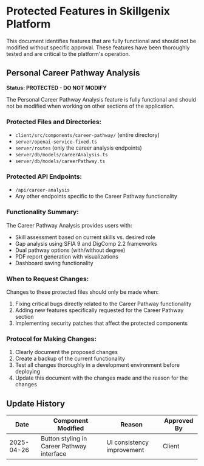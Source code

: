 # Protected Features in Skillgenix Platform

This document identifies features that are fully functional and should not be modified without specific approval. These features have been thoroughly tested and are critical to the platform's operation.

## Personal Career Pathway Analysis

**Status: PROTECTED - DO NOT MODIFY**

The Personal Career Pathway Analysis feature is fully functional and should not be modified when working on other sections of the application.

### Protected Files and Directories:
- `client/src/components/career-pathway/` (entire directory)
- `server/openai-service-fixed.ts`
- `server/routes` (only the career analysis endpoints)
- `server/db/models/careerAnalysis.ts`
- `server/db/models/careerPathway.ts`

### Protected API Endpoints:
- `/api/career-analysis`
- Any other endpoints specific to the Career Pathway functionality

### Functionality Summary:
The Career Pathway Analysis provides users with:
- Skill assessment based on current skills vs. desired role
- Gap analysis using SFIA 9 and DigComp 2.2 frameworks
- Dual pathway options (with/without degree)
- PDF report generation with visualizations
- Dashboard saving functionality

### When to Request Changes:
Changes to these protected files should only be made when:
1. Fixing critical bugs directly related to the Career Pathway functionality
2. Adding new features specifically requested for the Career Pathway section
3. Implementing security patches that affect the protected components

### Protocol for Making Changes:
1. Clearly document the proposed changes
2. Create a backup of the current functionality
3. Test all changes thoroughly in a development environment before deploying
4. Update this document with the changes made and the reason for the changes

## Update History

| Date | Component Modified | Reason | Approved By |
|------|-------------------|--------|------------|
| 2025-04-26 | Button styling in Career Pathway interface | UI consistency improvement | Client |
